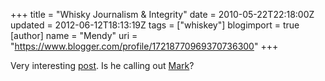 +++
title = "Whisky Journalism & Integrity"
date = 2010-05-22T22:18:00Z
updated = 2012-06-12T18:13:19Z
tags = ["whiskey"]
blogimport = true 
[author]
	name = "Mendy"
	uri = "https://www.blogger.com/profile/17218770969370736300"
+++

Very interesting <a href="http://www.whatdoesjohnknow.com/2010/05/21/my-new-policy-on-company-sponsored-press-trips/">post</a>. Is he calling out <a href="http://www.whiskycast.com/">Mark</a>?
